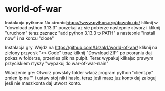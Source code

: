 # world-of-war

Instalacja pythona:
Na stronie https://www.python.org/downloads/ kliknij w "download python 3.13.3" poczekaj az sie pobierze nastepnie otworz i kliknij "uruchom" teraz zaznacz "add python 3.13.3 to PATH" a nastepnie "install now" i na koncu "close"

Instalacja gry:
Wejdz na https://github.com/Uszak1/world-of-war/ kliknij na zielony przycisk "<> Code" teraz kilknij "Download ZIP" po pobraniu daj pokaz w folderze, przenies plik na pulpit. Teraz wypakuj kilkajac prawym przyciskiem myszy "wypakuj do war-of-war-main\" 

Wlaczenie gry:
Otworz powstaly folder wlacz program python "client.py" zmien Ip na "" i ustaw stoj nik i haslo, teraz jesli masz juz konto daj zaloguj jesli nie masz konta daj utworz konto.
